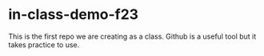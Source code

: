 # in-class-demo-f23
This is the first repo we are creating as a class.
Github is a useful tool but it takes practice to use.
